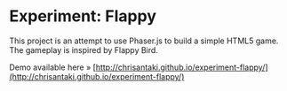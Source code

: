 Experiment: Flappy
=================

This project is an attempt to use Phaser.js to build a simple HTML5 game. The gameplay is inspired by Flappy Bird.

Demo available here &raquo; [http://chrisantaki.github.io/experiment-flappy/](http://chrisantaki.github.io/experiment-flappy/)
